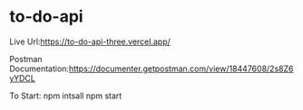 # to-do-api

Live Url:https://to-do-api-three.vercel.app/

Postman Documentation:https://documenter.getpostman.com/view/18447608/2s8Z6yYDCL

To Start:
npm intsall
npm start
